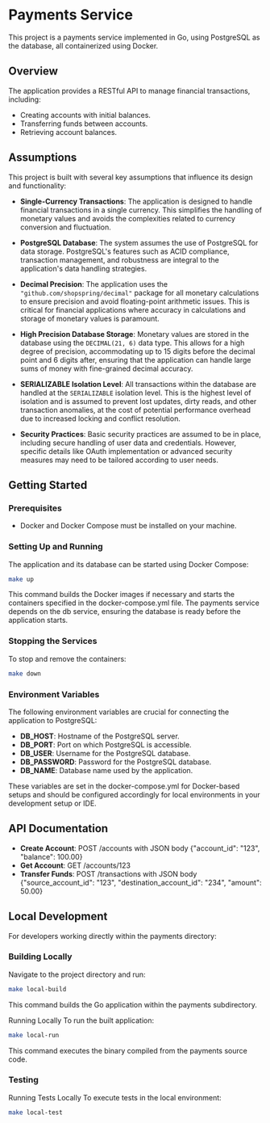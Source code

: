 # Payments Service

This project is a payments service implemented in Go, using PostgreSQL as the database, all containerized using Docker.

## Overview

The application provides a RESTful API to manage financial transactions, including:
- Creating accounts with initial balances.
- Transferring funds between accounts.
- Retrieving account balances.

## Assumptions

This project is built with several key assumptions that influence its design and functionality:

- **Single-Currency Transactions**: The application is designed to handle financial transactions in a single currency. This simplifies the handling of monetary values and avoids the complexities related to currency conversion and fluctuation.

- **PostgreSQL Database**: The system assumes the use of PostgreSQL for data storage. PostgreSQL's features such as ACID compliance, transaction management, and robustness are integral to the application's data handling strategies.

- **Decimal Precision**: The application uses the `"github.com/shopspring/decimal"` package for all monetary calculations to ensure precision and avoid floating-point arithmetic issues. This is critical for financial applications where accuracy in calculations and storage of monetary values is paramount.

- **High Precision Database Storage**: Monetary values are stored in the database using the `DECIMAL(21, 6)` data type. This allows for a high degree of precision, accommodating up to 15 digits before the decimal point and 6 digits after, ensuring that the application can handle large sums of money with fine-grained decimal accuracy.

- **SERIALIZABLE Isolation Level**: All transactions within the database are handled at the `SERIALIZABLE` isolation level. This is the highest level of isolation and is assumed to prevent lost updates, dirty reads, and other transaction anomalies, at the cost of potential performance overhead due to increased locking and conflict resolution.

- **Security Practices**: Basic security practices are assumed to be in place, including secure handling of user data and credentials. However, specific details like OAuth implementation or advanced security measures may need to be tailored according to user needs.


## Getting Started

### Prerequisites

- Docker and Docker Compose must be installed on your machine.

### Setting Up and Running

The application and its database can be started using Docker Compose:

```bash
make up
```
This command builds the Docker images if necessary and starts the containers specified in the docker-compose.yml file. The payments service depends on the db service, ensuring the database is ready before the application starts.

### Stopping the Services

To stop and remove the containers:

```bash
make down
```

### Environment Variables

The following environment variables are crucial for connecting the application to PostgreSQL:

- **DB_HOST**: Hostname of the PostgreSQL server.
- **DB_PORT**: Port on which PostgreSQL is accessible.
- **DB_USER**: Username for the PostgreSQL database.
- **DB_PASSWORD**: Password for the PostgreSQL database.
- **DB_NAME**: Database name used by the application.

These variables are set in the docker-compose.yml for Docker-based setups and should be configured accordingly for local environments in your development setup or IDE.

## API Documentation

- **Create Account**: POST /accounts with JSON body {"account_id": "123", "balance": 100.00}
- **Get Account**: GET /accounts/123
- **Transfer Funds**: POST /transactions with JSON body {"source_account_id": "123", "destination_account_id": "234", "amount": 50.00}


## Local Development
For developers working directly within the payments directory:

### Building Locally
Navigate to the project directory and run:

```bash
make local-build
```
This command builds the Go application within the payments subdirectory.

Running Locally
To run the built application:

```bash
make local-run
```
This command executes the binary compiled from the payments source code.

### Testing
Running Tests Locally
To execute tests in the local environment:

```bash
make local-test
```